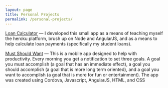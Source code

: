 ```yaml
---
layout: page
title: Personal Projects
permalink: /personal-projects/
---
```


[Loan Calculator](http://loancalculator.iamtjbrown.com/) — I developed this small app as a means of teaching myself the heroku platform, brush up on Node and AngularJS, and as a means to help calculate loan payments (specifically my student loans).

[Must Should Want](https://play.google.com/store/apps/details?id=com.iamtjbrown.msw) — This is a mobile app designed to help with productivity. Every morning you get a notification to set three goals. A goal you must accomplish (a goal that has an immediate effect), a goal you should accomplish (a goal that is more long term oriented), and a goal you want to accomplish (a goal that is more for fun or entertainment). The app was created using Cordova, Javascript, AngularJS, HTML, and CSS

